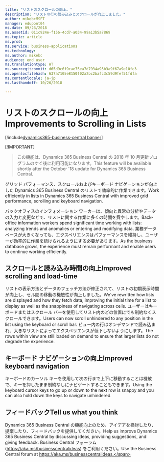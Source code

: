 ```yaml
---
title: "リストのスクロールの向上。"
description: "リストの行の読み込みとスクロールが向上しました。"
author: mikebcMSFT
manager: edupont04
ms.date: 09/23/2018
ms.assetid: 011c924e-f156-4cd7-a034-99a13b5a7869
ms.topic: article
ms.prod: 
ms.service: business-applications
ms.technology: 
ms.author: mikebc
audience: end user
ms.translationtype: HT
ms.sourcegitcommit: d65d9c6f9cae75ea7d7934a95b3a9f67a9e10fe3
ms.openlocfilehash: 637a7105e8150f02a2bc2bafc3c59d9fef51fdfa
ms.contentlocale: ja-jp
ms.lasthandoff: 10/26/2018

---
```

#  <a name="improvements-to-scrolling-in-lists"></a><span data-ttu-id="7c68d-103">リストのスクロールの向上</span><span class="sxs-lookup"><span data-stu-id="7c68d-103">Improvements to Scrolling in Lists</span></span>

[!include[dynamics365-business-central banner](../includes/dynamics365-business-central.md)]

[!IMPORTANT]
> <span data-ttu-id="7c68d-104">この機能は、Dynamics 365 Business Central の 2018 年 10 月更新プログラムのすぐ後に利用可能になります。</span><span class="sxs-lookup"><span data-stu-id="7c68d-104">This feature will be available shortly after the October '18 update for Dynamics 365 Business Central.</span></span>

<span data-ttu-id="7c68d-105">グリッド パフォーマンス、スクロールおよびキーボード ナビゲーションが向上した Dynamics 365 Business Central のリストで効率的に作業できます。</span><span class="sxs-lookup"><span data-stu-id="7c68d-105">Work efficiently in lists in Dynamics 365 Business Central with improved grid performance, scrolling and keyboard navigation.</span></span>

<span data-ttu-id="7c68d-106">バックオフィスのインフォメーション ワーカーは、傾向と異常の分析やデータの入力と変更などで、リストに関する作業に多くの時間を費やします。</span><span class="sxs-lookup"><span data-stu-id="7c68d-106">Back-office information workers spend significant time working with lists: analyzing trends and anomalies or entering and modifying data.</span></span> <span data-ttu-id="7c68d-107">業務データベースが大きくなっても、エクスペリエンスはパフォーマンスを維持し、ユーザーが効率的に作業を続けられるようにする必要があります。</span><span class="sxs-lookup"><span data-stu-id="7c68d-107">As the business database grows, the experience must remain performant and enable users to continue working efficiently.</span></span> 

## <a name="improved-scrolling-and-load-time"></a><span data-ttu-id="7c68d-108">スクロールと読み込み時間の向上</span><span class="sxs-lookup"><span data-stu-id="7c68d-108">Improved scrolling and load-time</span></span>
<span data-ttu-id="7c68d-109">リストの表示方法とデータのフェッチ方法が修正されて、リストの初期表示時間が向上し、セル間の移動の機敏性が向上しました。</span><span class="sxs-lookup"><span data-stu-id="7c68d-109">We've rewritten how lists are displayed and how they fetch data, improving the initial time for a list to display as well as the snappiness of navigating across cells.</span></span> <span data-ttu-id="7c68d-110">ユーザーはキーボードまたはスクロール バーを使用してリスト内のどの位置にでも制約なくスクロールできます。</span><span class="sxs-lookup"><span data-stu-id="7c68d-110">Users can now scroll unhindered to any position in the list using the keyboard or scroll bar.</span></span> <span data-ttu-id="7c68d-111">ビュー内の行はオンデマンドで読み込まれ、大きなリストによってエクスペリエンスが低下しないようにします。</span><span class="sxs-lookup"><span data-stu-id="7c68d-111">The rows within view are still loaded on demand to ensure that larger lists do not degrade the experience.</span></span>

## <a name="improved-keyboard-navigation"></a><span data-ttu-id="7c68d-112">キーボード ナビゲーションの向上</span><span class="sxs-lookup"><span data-stu-id="7c68d-112">Improved keyboard navigation</span></span>
<span data-ttu-id="7c68d-113">キーボードのカーソル キーを使用して次の行まで上下に移動することは機敏で、キーを押したまま制約なしにナビゲートすることもできます。</span><span class="sxs-lookup"><span data-stu-id="7c68d-113">Using the keyboard cursor keys to go up or down to the next row is snappy and you can also hold down the keys to navigate unhindered.</span></span>

## <a name="tell-us-what-you-think"></a><span data-ttu-id="7c68d-114">フィードバック</span><span class="sxs-lookup"><span data-stu-id="7c68d-114">Tell us what you think</span></span>
<span data-ttu-id="7c68d-115">Dynamics 365 Business Central の機能向上のため、アイデアを検討したり、提案したり、フィードバックを提供してください。</span><span class="sxs-lookup"><span data-stu-id="7c68d-115">Help us improve Dynamics 365 Business Central by discussing ideas, providing suggestions, and giving feedback.</span></span> <span data-ttu-id="7c68d-116">Business Central フォーラム (https://aka.ms/businesscentralideas) をご利用ください。</span><span class="sxs-lookup"><span data-stu-id="7c68d-116">Use the Business Central forum at https://aka.ms/businesscentralideas.</span></span>

